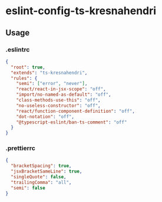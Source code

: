 # eslint-config-ts-kresnahendri

## Usage

### .eslintrc

```json
{
  "root": true,
  "extends": "ts-kresnahendri",
  "rules": {
    "semi": ["error", "never"],
    "react/react-in-jsx-scope": "off",
    "import/no-named-as-default": "off",
    "class-methods-use-this": "off",
    "no-useless-constructor": "off",
    "react/function-component-definition": "off",
    "dot-notation": "off",
    "@typescript-eslint/ban-ts-comment": "off"
  }
}
```

### .prettierrc

```json
{
  "bracketSpacing": true,
  "jsxBracketSameLine": true,
  "singleQuote": false,
  "trailingComma": "all",
  "semi": false
}
```

